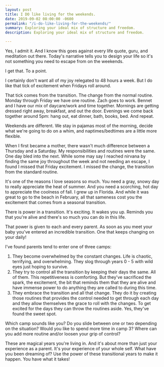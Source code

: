 ```yaml
---
layout: post
title: I DO like living for the weekends.
date: 2019-09-02 08:00:00 -0600
permalink: "/i-do-like-living-for-the-weekends/"
summary: Exploring your ideal mix of structure and freedom.
description: Exploring your ideal mix of structure and freedom.

---
```

Yes, I admit it. And I know this goes against every life quote, guru, and meditation out there. Today's narrative tells you to design your life so it's not something you need to escape from on the weekends.

I get that. To a point.

I certainly don't want all of my joy relegated to 48 hours a week. But I do like that tick of excitement when Fridays roll around.

That tick comes from the transition. The change from the normal routine. Monday through Friday we have one routine. Zach goes to work. Bennet and I have our mix of daycare/work and time together. Mornings are getting dressed right away, breakfast, and out the door. Evenings we come back together around 5pm: hang out, eat dinner, bath, books, bed. And repeat.

Weekends are different. We stay in pajamas most of the morning, decide what we're going to do on a whim, and naptimes/bedtimes are a little more flexible.

When I first became a mother, there wasn't much difference between a Thursday and a Saturday. My responsibilities and routines were the same. One day bled into the next. While some may say I reached nirvana by finding the same joy throughout the week and not needing an escape, I found I missed that Friday excitement. I missed the change, the transition from the standard routine.

It's one of the reasons I love seasons so much. You need a gray, snowy day to really appreciate the heat of summer. And you need a scorching, hot day to appreciate the coolness of fall. I grew up in Florida. And while it was great to go to the beach in February, all that sameness cost you the excitement that comes from a seasonal transition.

There is power in a transition. It's exciting. It wakes you up. Reminds you that you're alive and there's so much you can do in this life.

That power is given to each and every parent. As soon as you meet your baby you've entered an incredible transition. One that keeps changing on your daily!

I've found parents tend to enter one of three camps:

1. They become overwhelmed by the constant changes. Life is chaotic, terrifying, and overwhelming. They slog through years 0 - 5 with wild eyes just hoping to survive.
2. They try to control all the transition by keeping their days the same. All of them. This repetitiveness is comforting. But they've sacrificed the spark, the excitement, the bit that reminds them that they are alive and have immense power to do anything they are called to during this time.
3. They embrace the transition and all that change. They do it by creating those routines that provides the control needed to get through each day and they allow themselves the grace to roll with the changes. To get excited for the days they can throw the routines aside. Yes, they've found the sweet spot.

Which camp sounds like you? Do you slide between one or two depending on the situation? Would you like to spend more time in camp 3? Where can you add more routine and/or loosen your grip of control?

These are magical years you're living in. And it's about more than just your experience as a parent. It's your experience of your whole self. What have you been dreaming of? Use the power of these transitional years to make it happen. You have what it takes!